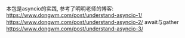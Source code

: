 本包是asyncio的实践, 参考了明明老师的博客:
https://www.dongwm.com/post/understand-asyncio-1/
https://www.dongwm.com/post/understand-asyncio-2/ await与gather
https://www.dongwm.com/post/understand-asyncio-3/
